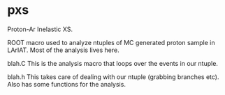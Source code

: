 # pxs
Proton-Ar Inelastic XS.

ROOT macro used to analyze ntuples of MC generated proton sample in LArIAT. Most of the analysis lives here.

blah.C
This is the analysis macro that loops over the events in our ntuple.

blah.h
This takes care of dealing with our ntuple (grabbing branches etc). Also has some functions for the analysis.
